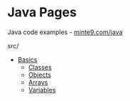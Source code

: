 # Java Pages
Java code examples - [minte9.com/java](https://www.minte9.com/java)

src/
- [Basics](https://github.com/minte9/java-pages/tree/main/src/main/java/com/minte9/basics)
  * [Classes](https://github.com/minte9/java-pages/tree/main/src/main/java/com/minte9/basics/classes)
  * [Objects](https://github.com/minte9/java-pages/tree/main/src/main/java/com/minte9/basics/objects)
  * [Arrays](https://github.com/minte9/java-pages/tree/main/src/main/java/com/minte9/basics/arrays)
  * [Variables](https://github.com/minte9/java-pages/tree/main/src/main/java/com/minte9/basics/variables)
